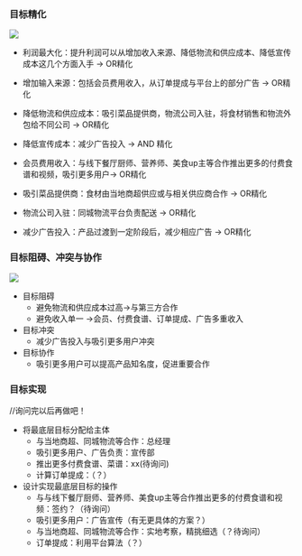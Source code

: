 ### 目标精化

![](https://i.bmp.ovh/imgs/2020/12/e83ec0a1ab9a0d16.png)

* 利润最大化：提升利润可以从增加收入来源、降低物流和供应成本、降低宣传成本这几个方面入手 -> OR精化

* 增加输入来源：包括会员费用收入，从订单提成与平台上的部分广告 -> OR精化

* 降低物流和供应成本：吸引菜品提供商，物流公司入驻，将食材销售和物流外包给不同公司 -> OR精化

* 降低宣传成本：减少广告投入 -> AND 精化

* 会员费用收入：与线下餐厅厨师、营养师、美食up主等合作推出更多的付费食谱和视频，吸引更多用户-> OR精化

* 吸引菜品提供商：食材由当地商超供应或与相关供应商合作  -> OR精化

* 物流公司入驻：同城物流平台负责配送 -> OR精化

* 减少广告投入：产品过渡到一定阶段后，减少相应广告  -> OR精化 


### 目标阻碍、冲突与协作

![](https://ftp.bmp.ovh/imgs/2020/12/e910edb447760812.png)

* 目标阻碍
  * 避免物流和供应成本过高->与第三方合作
  * 避免收入单一 ->会员、付费食谱、订单提成、广告多重收入
* 目标冲突
  * 减少广告投入与吸引更多用户冲突
* 目标协作
  * 吸引更多用户可以提高产品知名度，促进重要合作

### 目标实现

//询问完以后再做吧！

* 将最底层目标分配给主体
  * 与当地商超、同城物流等合作：总经理
  * 吸引更多用户、广告负责：宣传部
  * 推出更多付费食谱、菜谱：xx(待询问)
  * 计算订单提成：（？）
* 设计实现最底层目标的操作
  * 与与线下餐厅厨师、营养师、美食up主等合作推出更多的付费食谱和视频：签约？（待询问）
  * 吸引更多用户：广告宣传（有无更具体的方案？）
  * 与当地商超、同城物流等合作：实地考察，精挑细选（？待询问）
  * 订单提成：利用平台算法（？）